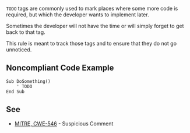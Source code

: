 
`TODO` tags are commonly used to mark places where some more code is required, but which the developer wants to implement later.

Sometimes the developer will not have the time or will simply forget to get back to that tag.

This rule is meant to track those tags and to ensure that they do not go unnoticed.

## Noncompliant Code Example


    Sub DoSomething()
        ' TODO
    End Sub


## See

- [MITRE, CWE-546](http://cwe.mitre.org/data/definitions/546.html) - Suspicious Comment

